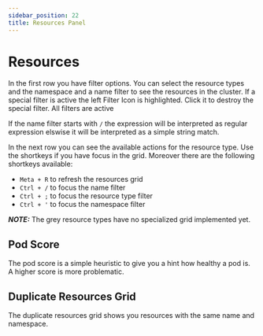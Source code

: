 ```yaml
---
sidebar_position: 22
title: Resources Panel
---
```

# Resources

In the first row you have filter options. You can select the resource types and the namespace and a name filter to see the resources in the cluster. If a special filter is active
the left Filter Icon is highlighted. Click it to destroy the special filter. All filters are active

If the name filter starts with `/` the expression will be interpreted as regular expression elswise it will be interpreted as a simple string match.

In the next row you can see the available actions for the resource type. Use the shortkeys if you
have focus in the grid. Moreover there are the following shortkeys available:

- `Meta + R` to refresh the resources grid
- `Ctrl + /` to focus the name filter
- `Ctrl + ;` to focus the resource type filter
- `Ctrl + '` to focus the namespace filter

***NOTE:*** The grey resource types have no specialized grid implemented yet.

## Pod Score

The pod score is a simple heuristic to give you a hint how healthy a pod is. A higher score is more problematic.

## Duplicate Resources Grid

The duplicate resources grid shows you resources with the same name and namespace. 